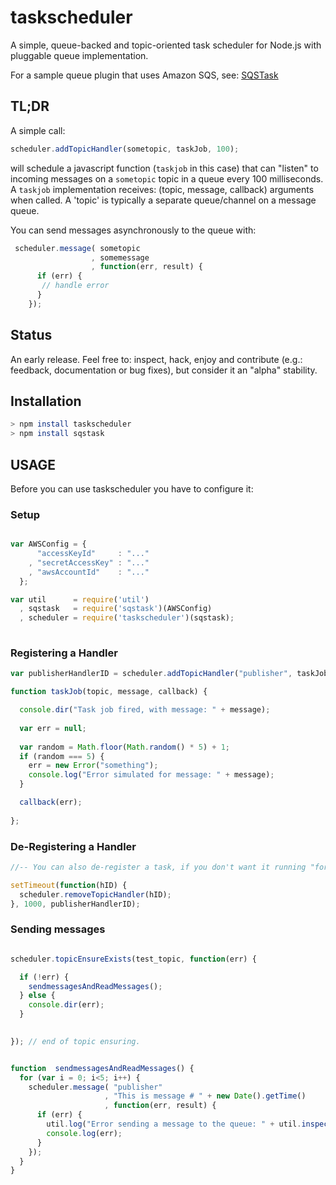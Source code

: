 taskscheduler
=============

A simple, queue-backed and topic-oriented task scheduler for Node.js with pluggable queue implementation. 

For a sample queue plugin that uses Amazon SQS, see: [SQSTask](https://github.com/publicmediaplatform/sqstask)

## TL;DR

A simple call: 

```javascript
scheduler.addTopicHandler(sometopic, taskJob, 100);
```

will schedule a javascript function (`taskjob` in this case) that can "listen" to incoming messages on a `sometopic` topic 
in a queue every 100 milliseconds. A `taskjob` implementation receives: (topic, message, callback) arguments when called. A 'topic' is typically 
a separate queue/channel on a message queue. 

You can send messages asynchronously to the queue with:

```javascript
 scheduler.message( sometopic
                  , somemessage
                  , function(err, result) {
      if (err) {
       // handle error
      }
    });
```

## Status

An early release. Feel free to: inspect, hack, enjoy and contribute (e.g.: feedback, documentation or bug fixes), 
but consider it an "alpha" stability. 

## Installation

```bash
> npm install taskscheduler
> npm install sqstask
```

## USAGE

Before you can use taskscheduler you have to configure it:

### Setup

```javascript

var AWSConfig = {
      "accessKeyId"     : "..."
    , "secretAccessKey" : "..."
    , "awsAccountId"    : "..."
  };

var util      = require('util')
  , sqstask   = require('sqstask')(AWSConfig)
  , scheduler = require('taskscheduler')(sqstask);
  
```  

### Registering a Handler

```javascript
var publisherHandlerID = scheduler.addTopicHandler("publisher", taskJob, 100);

function taskJob(topic, message, callback) {

  console.dir("Task job fired, with message: " + message);
   
  var err = null;
  
  var random = Math.floor(Math.random() * 5) + 1;
  if (random === 5) {
    err = new Error("something");
    console.log("Error simulated for message: " + message);
  }    

  callback(err);
    
};
```

### De-Registering a Handler

```javascript
//-- You can also de-register a task, if you don't want it running "forever".

setTimeout(function(hID) {
  scheduler.removeTopicHandler(hID);
}, 1000, publisherHandlerID);
```

### Sending messages

```javascript

scheduler.topicEnsureExists(test_topic, function(err) {

  if (!err) {
    sendmessagesAndReadMessages();
  } else {
    console.dir(err);
  }

  
}); // end of topic ensuring.


function  sendmessagesAndReadMessages() {
  for (var i = 0; i<5; i++) {
    scheduler.message( "publisher"
                     , "This is message # " + new Date().getTime()
                     , function(err, result) {
      if (err) {
        util.log("Error sending a message to the queue: " + util.inspect(err.Body.ErrorResponse.Error));
        console.log(err);
      }
    });
  }
}
```
